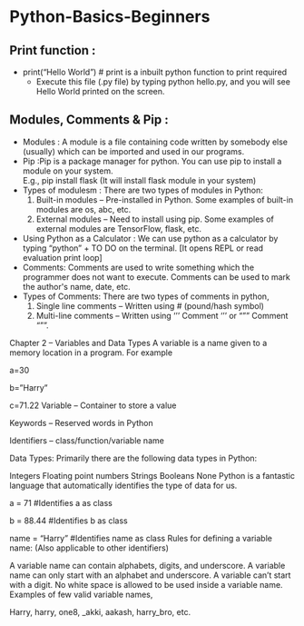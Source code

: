 # Python-Basics-Beginners
## Print function :
- print(“Hello World”)         # print is a inbuilt python function to print required
   - Execute this file (.py file) by typing python hello.py, and you will see Hello World printed on the screen.

## Modules, Comments & Pip :
- Modules : A module is a file containing code written by somebody else (usually) which can be imported and used in our programs.
- Pip :Pip is a package manager for python. You can use pip to install a module on your system. \
E.g., pip install flask (It will install flask module in your system)
- Types of modulesm : There are two types of modules in Python:
   1. Built-in modules – Pre-installed in Python. Some examples of built-in modules are os, abc, etc.
   2. External modules – Need to install using pip. Some examples of external modules are TensorFlow, flask, etc.
- Using Python as a Calculator : We can use python as a calculator by typing “python” + TO DO on the terminal. [It opens REPL or read evaluation print loop]
- Comments: Comments are used to write something which the programmer does not want to execute. Comments can be used to mark the author's name, date, etc.
- Types of Comments: There are two types of comments in python,
   1. Single line comments – Written using # (pound/hash symbol)
   2. Multi-line comments – Written using ‘’’ Comment ‘’’ or “”” Comment “””.




Chapter 2 – Variables and Data Types
A variable is a name given to a memory location in a program. For example

a=30

b=”Harry”

c=71.22
Variable – Container to store a value

Keywords – Reserved words in Python

Identifiers – class/function/variable name

Data Types:
Primarily there are the following data types in Python:

Integers
Floating point numbers
Strings
Booleans
None
Python is a fantastic language that automatically identifies the type of data for us.

a = 71                                    #Identifies a as class<int>

b = 88.44                              #Identifies b as class<float>

name = “Harry”                  #Identifies name as class<Str>
Rules for defining a variable name: (Also applicable to other identifiers)

A variable name can contain alphabets, digits, and underscore.
A variable name can only start with an alphabet and underscore.
A variable can’t start with a digit.
No white space is allowed to be used inside a variable name.
Examples of few valid variable names,

Harry, harry, one8, _akki, aakash, harry_bro, etc.
